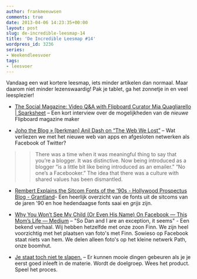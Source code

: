 ```yaml
---
author: frankmeeuwsen
comments: true
date: 2013-04-06 14:23:35+00:00
layout: post
slug: de-incredible-leesmap-14
title: 'De Incredible Leesmap #14'
wordpress_id: 3236
series:
- Weekendleesvoer
tags:
- leesvoer
---
```


Vandaag een wat kortere leesmap, iets minder artikelen dan normaal. Maar daarom niet minder lezenswaardig! Pak je tablet, ga het zonnetje in en veel leesplezier!







  * [The Social Magazine: Video Q&A with Flipboard Curator Mia Quagliarello | Sparksheet](http://sparksheet.com/the-social-magazine-video-qa-with-flipboard-curator-mia-quagliarello/) – Een kort interview over de mogelijkheden van de _nieuwe_ Flipboard magazine maker



  * [Joho the Blog » [berkman] Anil Dash on “The Web We Lost”](http://www.hyperorg.com/blogger/2013/04/02/berkman-anil-dash-on-the-web-we-lost/) – Wat verliezen we met het nieuwe web van apps en afgesloten netwerken als Facebook of Twitter? 





<blockquote>

> 
> There was a time when it was meaningful thing to say that you’re a blogger. It was distinctive. Now being introduced as a blogger “is a little bit like being introduced as an emailer.” “No one’s a Facebooker.” The idea that there was a culture with shared values has been dismantled. 
> 
> 
</blockquote>



  * [Rembert Explains the Sitcom Fonts of the '90s - Hollywood Prospectus Blog - Grantland](http://www.grantland.com/blog/hollywood-prospectus/post/_/id/73135/rembert-explains-the-sitcom-fonts-of-the-90s)- Een heerlijk overzicht van de fonts uit de sitcoms van de jaren '90 en hoe hedendaagse fonts saai en _grijs_ zijn.



  * [Why You Won’t See My Child (Or Even His Name) On Facebook — This Mom’s Life — Medium](https://medium.com/this-moms-life/24ee86187e65) – "So Dan and I are an exception, it seems" - Een bekend verhaal. Wij hebben hetzelfde met onze zoon Finn. We zijn heel voorzichtig met het plaatsen van foto's met Finn. Sowieso op Facebook staat niets van hem. We delen alleen foto's op het kleine netwerk Path, onze boomhut. 



  * [Je staat toch niet te slapen.](http://zenoemenhetdesignthinking.wordpress.com/2013/02/19/je-staat-toch-niet-te-slapen/) – Er kunnen mooie dingen gebeuren als je je eerst goed inleeft in de materie. Wordt de doelgroep. Wees het product. Speel het proces. 



